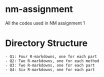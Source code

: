 # nm-assignment
 All the codes used in NM assignment 1
 
 # Directory Structure
    - Q1: Four R-markdowns, one for each part
    - Q2: Two R-markdowns, one for each method
    - Q3: Two R-markdowns, one for each part
    - Q4: Six R-markdowns, one for each part
